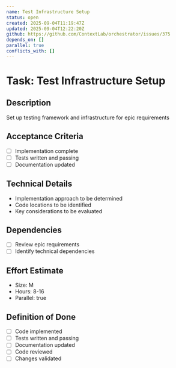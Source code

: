 ```yaml
---
name: Test Infrastructure Setup
status: open
created: 2025-09-04T11:19:47Z
updated: 2025-09-04T12:22:20Z
github: https://github.com/ContextLab/orchestrator/issues/375
depends_on: []
parallel: true
conflicts_with: []
---
```


# Task: Test Infrastructure Setup

## Description
Set up testing framework and infrastructure for epic requirements

## Acceptance Criteria
- [ ] Implementation complete
- [ ] Tests written and passing
- [ ] Documentation updated

## Technical Details
- Implementation approach to be determined
- Code locations to be identified
- Key considerations to be evaluated

## Dependencies
- [ ] Review epic requirements
- [ ] Identify technical dependencies

## Effort Estimate
- Size: M
- Hours: 8-16
- Parallel: true

## Definition of Done
- [ ] Code implemented
- [ ] Tests written and passing
- [ ] Documentation updated
- [ ] Code reviewed
- [ ] Changes validated
